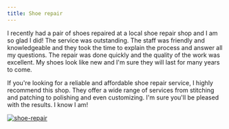```yaml
---
title: Shoe repair
---
```


I recently had a pair of shoes repaired at a local shoe repair shop and I am so glad I did! The service was outstanding. The staff was friendly and knowledgeable and they took the time to explain the process and answer all my questions. The repair was done quickly and the quality of the work was excellent. My shoes look like new and I'm sure they will last for many years to come.

If you're looking for a reliable and affordable shoe repair service, I highly recommend this shop. They offer a wide range of services from stitching and patching to polishing and even customizing. I'm sure you'll be pleased with the results. I know I am!

[![shoe-repair](<https://dabuttonfactory.com/button.png?t=CHECK+SERVICE&f=Noto+Sans-Bold&ts=26&tc=fff&hp=45&vp=20&c=11&bgt=unicolored&bgc=4bd42f>)](<https://www.bark.com/?a_aid=5d2d0e83cdc39>)